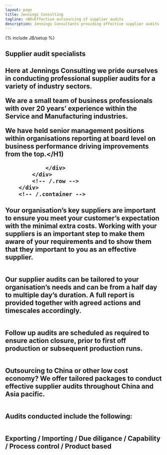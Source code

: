 ```yaml
---
layout: page
title: Jennings Consulting
tagline: <BR>Effective outsourcing of supplier audits
description: Jennings Consultants providing effective supplier audits
---
```

{% include JB/setup %}

<section id="about" class="about">
        <div class="container">
            <div class="row">
                <div class="col-lg-12 text-center">
                    <h1>Supplier audit specialists</h1>
                    <h1><p class="lead">Here at Jennings Consulting we pride ourselves in conducting professional supplier audits for a variety of industry sectors. 

We are a small team of business professionals with over 20 years’ experience within the Service and Manufacturing industries.

We have held senior management positions within organisations reporting at board level on business performance driving improvements from the top.</H1)

                </div>
            </div>
            <!-- /.row -->
        </div>
        <!-- /.container -->
</section>



<section id="services" class="services">
  <div markdown="1">

<H2>Your organisation’s key suppliers are important to ensure you meet your customer’s expectation with the minimal extra costs.  Working with your suppliers is an important step to make them aware of your requirements and to show them that they important to you as an effective supplier.  <BR><BR>

Our supplier audits can be tailored to your organisation’s needs and can be from a half day to multiple day’s duration.  A full report is provided together with agreed actions and timescales accordingly.  <BR><BR>

Follow up audits are scheduled as required to ensure action closure, prior to first off production or subsequent production runs.<BR><BR>

Outsourcing to China or other low cost economy?  We offer tailored packages to conduct effective supplier audits throughout China and Asia pacific.<BR><BR>

Audits conducted include the following:<BR><BR>

Exporting / Importing / Due diligance / Capability / Process control / Product based
</H2>


  </div>
</section>

